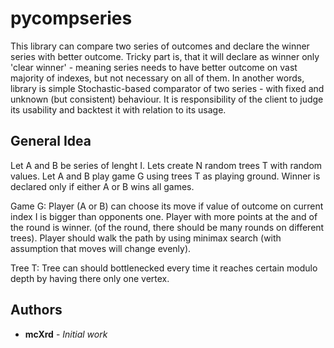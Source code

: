 # pycompseries

This library can compare two series of outcomes and declare the winner series with better outcome. Tricky part is, that it will declare as winner only 'clear winner' - meaning series needs to have better outcome on vast majority of indexes, but not necessary on all of them. In another words, library is simple Stochastic-based comparator of two series - with fixed and unknown (but consistent) behaviour. It is responsibility of the client to judge its usability and backtest it with relation to its usage.

## General Idea

Let A and B be series of lenght I. Lets create N random trees T with random values. Let A and B play game G using trees T as playing ground. Winner is declared only if either A or B wins all games.

Game G:
  Player (A or B) can choose its move if value of outcome on current index I is bigger than opponents one. Player with more points at the and of the round is winner. (of the round, there should be many rounds on different trees). Player should walk the path by using minimax search (with assumption that moves will change evenly).

Tree T:
  Tree can should bottlenecked every time it reaches certain modulo depth by having there only one vertex.

## Authors

* **mcXrd** - *Initial work*
